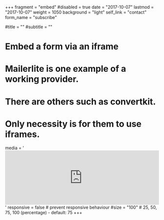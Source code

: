 +++
fragment = "embed"
#disabled = true
date = "2017-10-07"
lastmod = "2017-10-07"
weight = 1050
background = "light"
self_link = "contact"
form_name = "subscribe"

#title = ""
#subtitle  = ""

# Embed a form via an iframe
# Mailerlite is one example of a working provider.
# There are others such as convertkit.
# Only necessity is for them to use iframes.
media = '<iframe src="https://landing.mailerlite.com/webforms/landing/m0h9d7" style="border: none; width: 100%; height: 178px;"></iframe>'
responsive = false # prevent responsive behaviour
#size = "100" # 25, 50, 75, 100 (percentage) - default: 75
+++